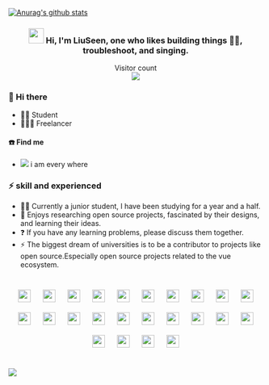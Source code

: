 [![Anurag's github stats](https://github-readme-stats.vercel.app/api?username=liuseen-l&show_icons=true&theme=tokyonight)](https://github.com/anuraghazra/github-readme-stats)

### <div align="center"><img src="https://raw.githubusercontent.com/iampavangandhi/iampavangandhi/master/gifs/Hi.gif" width="30"> Hi, I'm LiuSeen, one who likes building things 👨‍💻, troubleshoot, and singing.</div>

<p align="center"> 
  Visitor count<br>
  <img src="https://profile-counter.glitch.me/linseen-l/count.svg" />
</p>

### 👋 Hi there

- 🧑‍🎓 Student
- 🧑🏻‍💻 Freelancer

#### ☎️ Find me

- <img src="./icons/mail.svg"> i am every where

### ⚡ skill and experienced

- 🧙🏻 Currently a junior student, I have been studying for a year and a half.
- 🧚 Enjoys researching open source projects, fascinated by their designs, and learning their ideas.
- ❓ If you have any learning problems, please discuss them together.
- ⚡ The biggest dream of universities is to be a contributor to projects like open source.Especially open source projects related to the vue ecosystem.

<br/>

<div align="center">
    <a  target="_blank">
        <img style="margin: 10px" src="./skill/npm.png"  height="25" />
    </a>
    <a  target="_blank">
        <img style="margin: 10px" src="./skill/js.png"  height="25" />
    </a>
    <a  target="_blank">
        <img style="margin: 10px" src="./skill/ts.png"  height="25" />
    </a>
    <a  target="_blank">
        <img style="margin: 10px" src="./skill/h5.png"  height="25" />
    </a>
    <a  target="_blank">
        <img style="margin: 10px" src="./skill/css3.png"  height="25" />
    </a>
    <a  target="_blank">
        <img style="margin: 10px" src="./skill/less.png"  height="25" />
    </a>
     <a  target="_blank">
        <img style="margin: 10px" src="./skill/sass.jpg"  height="25" />
    </a>
    <a  target="_blank">
        <img style="margin: 10px" src="./skill/webpack.png"  height="25" />
    </a>
    <a  target="_blank">
        <img style="margin: 10px" src="./skill/rollup.png"  height="25" />
    </a>
    <a  target="_blank">
        <img style="margin: 10px" src="./skill/vite.png"  height="25" />
    </a>
    <a  target="_blank">
        <img style="margin: 10px" src="./skill/vue.png"  height="25" />
    </a>
     <a  target="_blank">
        <img style="margin: 10px" src="./skill/uni.png"  height="25" />
    </a>
     <a  target="_blank">
        <img style="margin: 10px" src="./skill/react.jpg"  height="25" />
    </a>
     <a  target="_blank">
        <img style="margin: 10px" src="./skill/vitest.jpg"  height="25" />
    </a>
    <a  target="_blank">
        <img style="margin: 10px" src="./skill/jest.jpg"  height="25" />
    </a>
     <a  target="_blank">
        <img style="margin: 10px" src="./skill/vuex.jpg"  height="25" />
    </a>
     <a  target="_blank">
        <img style="margin: 10px" src="./skill/pinia.png"  height="25" />
    </a>
    <a  target="_blank">
        <img style="margin: 10px" src="./skill/electron.png"  height="25" />
    </a>
    <a  target="_blank">
        <img style="margin: 10px" src="./skill/tailwind.png"  height="25" />
    </a>
    <a  target="_blank">
        <img style="margin: 10px" src="./skill/git.png"  height="25" />
    </a>
     <a  target="_blank">
        <img style="margin: 10px" src="./skill/nodejs.png"  height="25" />
    </a>
     <a  target="_blank">
        <img style="margin: 10px" src="./skill/express.png"  height="25" />
    </a>
    <a  target="_blank">
        <img style="margin: 10px" src="./skill/linux.png"  height="25" />
    </a>
    <a  target="_blank">
        <img style="margin: 10px" src="./skill/nginx.png"  height="25" />
    </a>
</div>
<br/>

<a href=#><img src="contributions.svg"></a>
